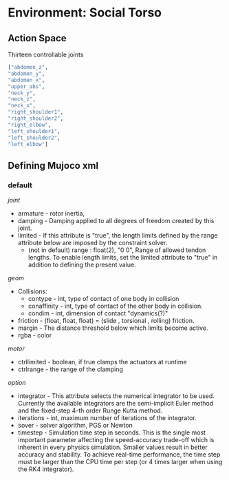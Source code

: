 # Environment: Social Torso


## Action Space

Thirteen controllable joints

```python
["abdomen_z",
"abdomen_y", 
"abdomen_x", 
"upper_abs",
"neck_y",
"neck_z",
"neck_x",
"right_shoulder1",
"right_shoulder2",
"right_elbow",
"left_shoulder1",
"left_shoulder2",
"left_elbow"]
```

## Defining Mujoco xml
### default
*joint*
* armature - rotor inertia,
* damping - Damping applied to all degrees of freedom created by this joint.
* limited - If this attribute is "true", the length limits defined by the range attribute below are imposed by the constraint solver.
	* (not in default) range : float(2), "0 0",  Range of allowed tendon lengths. To enable length limits, set the limited attribute to "true" in addition to defining the present value.

*geom*
* Collisions:
	* contype - int, type of contact of one body in collision 
	* conaffinity - int, type of contact of the other body in collision.  
	* condim - int, dimension of contact "dynamics(?)"	
* friction - (float, float, float) = (slide , torsional , rolling) friction.
* margin - The distance threshold below which limits become active.
* rgba - color

*motor*
* ctrllimited - boolean, if true clamps the actuators at runtime
* ctrlrange - the range of the clamping

*option*
* integrator - This attribute selects the numerical integrator to be used. Currently the available integrators are the semi-implicit Euler method and the fixed-step 4-th order Runge Kutta method.
* iterations - int, maximum number of iterations of the integrator.
* sover - solver algorithm, PGS or Newton
* timestep - Simulation time step in seconds. This is the single most important parameter affecting the speed-accuracy trade-off which is inherent in every physics simulation. Smaller values result in better accuracy and stability. To achieve real-time performance, the time step must be larger than the CPU time per step (or 4 times larger when using the RK4 integrator).


